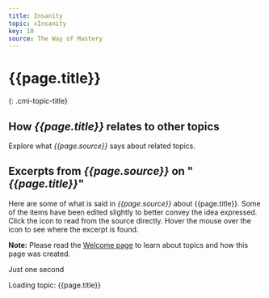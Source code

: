 ```yaml
---
title: Insanity
topic: xInsanity
key: 10
source: The Way of Mastery
---
```


# {{page.title}}
{: .cmi-topic-title}

## How *{{page.title}}* relates to other topics

Explore what *{{page.source}}* says about related topics.

## Excerpts from *{{page.source}}* on "*{{page.title}}*"

Here are some of what is said in *{{page.source}}* about {{page.title}}. Some
of the items have been edited slightly to better convey the idea expressed.
Click the <i class="linkify icon"></i> icon to read from the source directly.
Hover the mouse over the icon to see where the excerpt is found.

**Note:** Please read the [Welcome page](/t/wom/topics/welcome/) to learn about
topics and how this page was created.

<div class="ui basic segments topic-summary-list">
  <div class="ui icon message">
    <i class="notched circle loading icon"></i>
    <div class="content">
      <div class="header">
        Just one second
      </div>
      <p>Loading topic: {{page.title}}</p>
    </div>
  </div>
</div>

